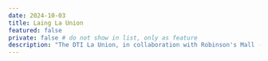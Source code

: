 ```yaml
---
date: 2024-10-03
title: Laing La Union
featured: false
private: false # do not show in list, only as feature
description: "The DTI La Union, in collaboration with Robinson's Mall - La Union, Gameng-LUCIA, Dalikan: La Union Youth Artists Collective, Artists Guild of La Union (AGLAUN), and various creative stakeholders celebrated the 𝗣𝗵𝗶𝗹𝗶𝗽𝗽𝗶𝗻𝗲 𝗖𝗿𝗲𝗮𝘁𝗶𝘃𝗲 𝗜𝗻𝗱𝘂𝘀𝘁𝗿𝗶𝗲𝘀 𝗠𝗼𝗻𝘁𝗵 last September 7 - 8, 2024. Below are some selected snaps during the event."
---
```

